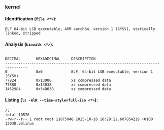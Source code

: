 ### kernel
#### Identification (`file <*>`):
```
ELF 64-bit LSB executable, ARM aarch64, version 1 (SYSV), statically linked, stripped
```
#### Analysis (`binwalk <*>`):
```

DECIMAL       HEXADECIMAL     DESCRIPTION
--------------------------------------------------------------------------------
0             0x0             ELF, 64-bit LSB executable, version 1 (SYSV)
77824         0x13000         xz compressed data
77880         0x13038         xz compressed data
3452984       0x34B038        xz compressed data
```
#### Listing (`ls -AlR --time-style=full-iso <*>`):
```
/:
total 10576
-rw-r--r-- 1 root root 11875048 2025-10-16 16:29:22.607854219 +0100 13038.vmlinux
```

